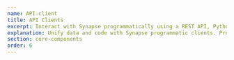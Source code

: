 ```yaml
---
name: API-client
title: API Clients
excerpt: Interact with Synapse programmatically using a REST API, Python client, command line client and R client.
explanation: Unify data and code with Synapse programmatic clients. Programmatic clients provide an interface to Synapse to link computationally-intensive processing with relevant data stored on Synapse. 
section: core-components
order: 6
---
```

